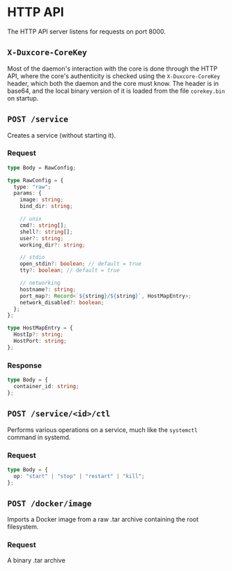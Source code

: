 # HTTP API

The HTTP API server listens for requests on port 8000.

## `X-Duxcore-CoreKey`

Most of the daemon's interaction with the core is done through the HTTP API,
where the core's authenticity is checked using the `X-Duxcore-CoreKey` header,
which both the daemon and the core must know. The header is in base64, and the
local binary version of it is loaded from the file `corekey.bin` on startup.

## `POST /service`

Creates a service (without starting it).

### Request

```ts
type Body = RawConfig;

type RawConfig = {
  type: "raw";
  params: {
    image: string;
    bind_dir: string;

    // unix
    cmd?: string[];
    shell?: string[];
    user?: string;
    working_dir?: string;

    // stdio
    open_stdin?: boolean; // default = true
    tty?: boolean; // default = true

    // networking
    hostname?: string;
    port_map?: Record<`${string}/${string}`, HostMapEntry>;
    network_disabled?: boolean;
  };
};

type HostMapEntry = {
  HostIp?: string;
  HostPort: string;
};
```

### Response

```ts
type Body = {
  container_id: string;
};
```

## `POST /service/<id>/ctl`

Performs various operations on a service, much like the `systemctl` command in
systemd.

### Request

```ts
type Body = {
  op: "start" | "stop" | "restart" | "kill";
};
```

## `POST /docker/image`

Imports a Docker image from a raw .tar archive containing the root filesystem.

### Request

A binary .tar archive
